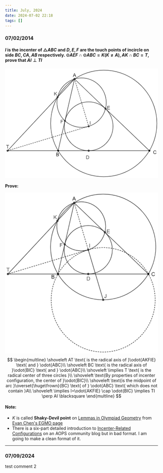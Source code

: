```yaml
---
title: July, 2024
date: 2024-07-02 22:18
tags: []
---
```


### 07/02/2014

#### $I$ is the incenter of $\triangle{ABC}$ and $D,E,F$ are the touch points of incircle on side $BC, CA, AB$ respectively. $\odot{AEF} \cap \odot{ABC}=K (K \ne A), AK \cap BC=T$, prove that $AI \perp TI$

![image-20240702223330509](/assets/images/2024/image-20240702223330509.png)

**Prove:**

![image-20240702224842918](/assets/images/2024/image-20240702224442783.png)
$$
\begin{multline}
\shoveleft AT \text{ is the radical axis of }\odot{AKFIE} \text{ and } \odot{ABC}\\
\shoveleft BC \text{ is the radical axis of }\odot{BIC} \text{ and } \odot{ABC}\\
\shoveleft \implies T \text{ is the radical center of three circles }\\
\shoveleft \text{By properties of incenter configuration, the center of }\odot{BIC}\\
\shoveleft \text{is the midpoint of arc }\overset{\huge\frown}{BC} \text{ of } \odot{ABC} \text{ which does not contain }A\\
\shoveleft \implies I=\odot{AKFIE} \cap \odot{BIC} \implies TI \perp AI \blacksquare
\end{multline}
$$

#### Note:

- $K$ is called **Shaky-Devil point** on [Lemmas in Olympiad Geometry](https://www.awesomemath.org/product/lemmas-in-olympiad-geometry/) from [Evan Chen's EGMO page](https://web.evanchen.cc/geombook.html)
- There is a six-part detailed introduction to [Incenter-Related Configurations](https://artofproblemsolving.com/community/c776104h1953548) on an AOPS community blog but in bad format. I am going to make a clean format of it.

---

### 07/09/2024

test comment 2
